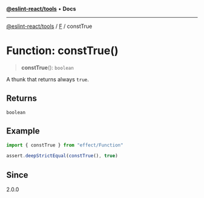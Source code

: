 [**@eslint-react/tools**](../../../README.md) • **Docs**

***

[@eslint-react/tools](../../../README.md) / [F](../README.md) / constTrue

# Function: constTrue()

> **constTrue**(): `boolean`

A thunk that returns always `true`.

## Returns

`boolean`

## Example

```ts
import { constTrue } from "effect/Function"

assert.deepStrictEqual(constTrue(), true)
```

## Since

2.0.0
